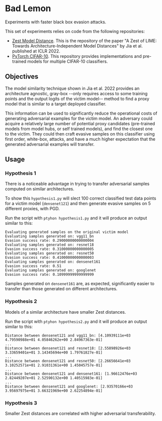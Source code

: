 # Bad Lemon

Experiments with faster black box evasion attacks.

This set of experiments relies on code from the following repositories:
- [Zest Model Distance](https://github.com/cleverhans-lab/Zest-Model-Distance). This is the repository of the paper "A Zest of LIME: Towards Architecture-Independent Model Distances" by Jia et al. published at ICLR 2022.
- [PyTorch CIFAR-10](https://github.com/huyvnphan/PyTorch_CIFAR10). This repository provides implementations and pre-trained models for multiple CIFAR-10 classifiers.


## Objectives

The model similarity technique shown in Jia et al. 2022 provides an architecture agnostic, gray-box --only requires access to some training points and the output logits of the victim model-- method to find a proxy model that is similar to a target deployed classifier. 

This information can be used to significantly reduce the operational costs of generating adversarial examples for the victim model. An adversary could acquire a relatively large number of potential proxy candidates (pre-trained models from model hubs, or self trained models), and find the closest one to the victim. They could then craft evasive samples on this classifier using first order, white-box, attacks, and have a much higher expectation that the generated adversarial examples will transfer.


## Usage

### Hypothesis 1 

There is a noticeable advantage in trying to transfer adversarial samples computed on similar architectures.

To show this `hypothesis1.py` will slect 100 correct classified test data points for a victim model (`densenet121`) and then generate evasive samples on 5 different proxies, with PGD.

Run the script with `ptyhon hypothesis1.py` and it will produce an output similar to this:
```
Evaluating generated samples on the original victim model
Evaluating samples generated on: vgg11_bn
Evasion success rate: 0.29000000000000004
Evaluating samples generated on: resnet18
Evasion success rate: 0.31000000000000005
Evaluating samples generated on: resnet50
Evasion success rate: 0.41000000000000003
Evaluating samples generated on: densenet161
Evasion success rate: 0.51
Evaluating samples generated on: googlenet
Evasion success rate: 0.10999999999999999
```

Samples generated on `densenet161` are, as expected, significantly easier to transfer than those generated on different architectures.

### Hypothesis 2

Models of a similar architecture have smaller Zest distances.

Run the script with `ptyhon hypothesis2.py` and it will produce an output similar to this:
```
Distance between densenet121 and vgg11_bn: [4.10939111e+03 4.79590988e+01 4.05846262e+00 2.84967363e-01]
...
Distance between densenet121 and resnet18: [2.55898926e+03 3.33659401e+01 3.14345694e+00 1.79761827e-01]
...
Distance between densenet121 and resnet50: [2.26656641e+03 3.10252571e+01 2.91031361e+00 1.45045757e-01]
...
Distance between densenet121 and densenet161: [1.96612476e+03 2.82449207e+01 2.52590132e+00 1.40515983e-01]
...
Distance between densenet121 and googlenet: [2.93570166e+03 3.95697975e+01 3.66321969e+00 2.62254894e-01]
```

### Hypothesis 3

Smaller Zest distances are correlated with higher adversarial transferability.

